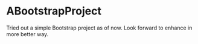 # ABootstrapProject
Tried out a simple Bootstrap project as of now. Look forward to enhance in more better way.
